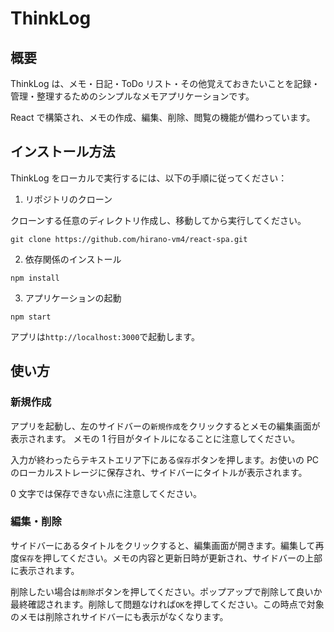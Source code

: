 # ThinkLog

## 概要

ThinkLog は、メモ・日記・ToDo リスト・その他覚えておきたいことを記録・管理・整理するためのシンプルなメモアプリケーションです。

React で構築され、メモの作成、編集、削除、閲覧の機能が備わっています。

## インストール方法

ThinkLog をローカルで実行するには、以下の手順に従ってください：

1. リポジトリのクローン

クローンする任意のディレクトリ作成し、移動してから実行してください。

```
git clone https://github.com/hirano-vm4/react-spa.git
```

2. 依存関係のインストール

```
npm install
```

3. アプリケーションの起動

```
npm start
```

アプリは`http://localhost:3000`で起動します。

## 使い方

### 新規作成

アプリを起動し、左のサイドバーの`新規作成`をクリックするとメモの編集画面が表示されます。
メモの 1 行目がタイトルになることに注意してください。

入力が終わったらテキストエリア下にある`保存`ボタンを押します。お使いの PC のローカルストレージに保存され、サイドバーにタイトルが表示されます。

0 文字では保存できない点に注意してください。

### 編集・削除

サイドバーにあるタイトルをクリックすると、編集画面が開きます。編集して再度`保存`を押してください。メモの内容と更新日時が更新され、サイドバーの上部に表示されます。

削除したい場合は`削除`ボタンを押してください。ポップアップで削除して良いか最終確認されます。削除して問題なければ`OK`を押してください。この時点で対象のメモは削除されサイドバーにも表示がなくなります。

